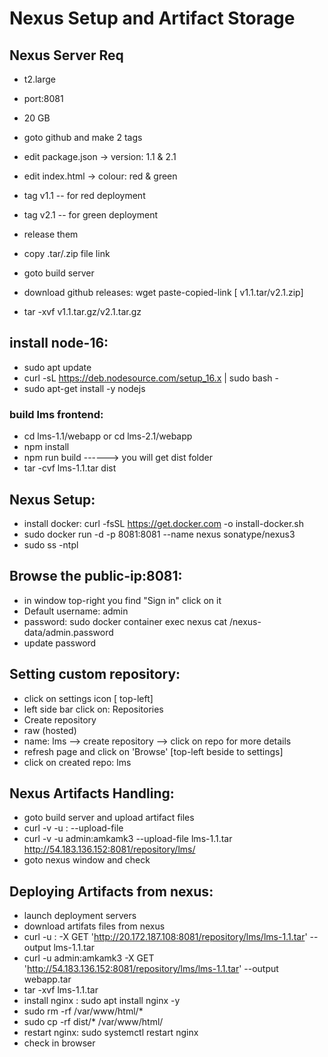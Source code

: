 # Nexus Setup and Artifact Storage
## Nexus Server Req
- t2.large
- port:8081
- 20 GB

- goto github and make 2 tags
- edit package.json -> version: 1.1 & 2.1
- edit index.html -> colour: red & green
- tag v1.1 -- for red deployment
- tag v2.1 -- for green deployment
- release them 
- copy .tar/.zip file link

- goto build server 
- download github releases: wget paste-copied-link [ v1.1.tar/v2.1.zip]
- tar -xvf v1.1.tar.gz/v2.1.tar.gz

## install node-16:
- sudo apt update
- curl -sL https://deb.nodesource.com/setup_16.x | sudo bash -
- sudo apt-get install -y nodejs

### build lms frontend:
- cd lms-1.1/webapp or cd lms-2.1/webapp
- npm install
- npm run build ------> you will get dist folder
- tar -cvf lms-1.1.tar dist

## Nexus Setup:
- install docker: curl -fsSL https://get.docker.com -o install-docker.sh
- sudo docker run -d -p 8081:8081 --name nexus sonatype/nexus3
- sudo ss -ntpl

## Browse the public-ip:8081:
- in window top-right you find "Sign in" click on it
- Default username: admin
- password: sudo docker container exec nexus cat /nexus-data/admin.password
- update password

## Setting custom repository:
- click on settings icon [ top-left]
- left side bar click on: Repositories
- Create repository
- raw (hosted)
- name: lms  --> create repository --> click on repo for more details
- refresh page and click on 'Browse' [top-left beside to settings]
- click on created repo: lms

## Nexus Artifacts Handling:
- goto build server and upload artifact files
- curl -v -u <username>:<password> --upload-file <file> <nexus-repo-link>
- curl -v -u admin:amkamk3 --upload-file lms-1.1.tar http://54.183.136.152:8081/repository/lms/
- goto nexus window and check

## Deploying Artifacts from nexus:
- launch deployment servers
- download artifats files from nexus
- curl -u <username>:<password> -X GET 'http://20.172.187.108:8081/repository/lms/lms-1.1.tar' --output lms-1.1.tar
- curl -u admin:amkamk3 -X GET 'http://54.183.136.152:8081/repository/lms/lms-1.1.tar' --output webapp.tar
- tar -xvf lms-1.1.tar
- install nginx : sudo apt install nginx -y
- sudo rm -rf /var/www/html/*
- sudo cp -rf dist/* /var/www/html/
- restart nginx: sudo systemctl restart nginx
- check in browser









